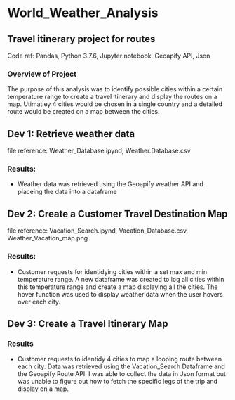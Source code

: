# World_Weather_Analysis
## Travel itinerary project for routes

Code ref: Pandas, Python 3.7.6, Jupyter notebook, Geoapify API, Json

### Overview of Project

The purpose of this analysis was to identify possible cities within a certain temperature range to create a travel itinerary and display the routes on a map. Utimatley 4 cities would be chosen in a single country and a detailed route would be created on a map between the cities.

## Dev 1: Retrieve weather data 
file reference: Weather_Database.ipynd, Weather.Database.csv
### Results: 
* Weather data was retrieved using the Geoapify weather API and placeing the data into a dataframe

## Dev 2: Create a Customer Travel Destination Map
file reference: Vacation_Search.ipynd, Vacation_Database.csv, Weather_Vacation_map.png
### Results:
* Customer requests for identidying cities within a set max and min temperature range. A new dataframe was created to log all cities within this temperature range and create a map displaying all the cities. The hover function was used to display weather data when the user hovers over each city.

## Dev 3: Create a Travel Itinerary Map
### Results
* Customer requests to identidy 4 cities to map a looping route between each city. Data was retrieved using the Vacation_Search Dataframe and the Geoapify Route API. I was able to collect the data in Json format but was unable to figure out how to fetch the specific legs of the trip and display on a map. 
